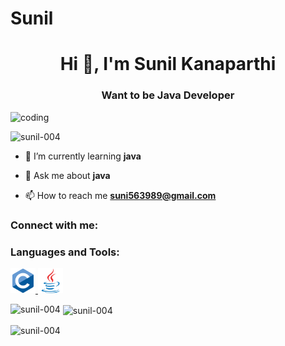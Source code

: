 # Sunil
<h1 align="center">Hi 👋, I'm Sunil Kanaparthi</h1>
<h3 align="center">Want to be Java Developer</h3>
<img align "right" alt="coding" width="400"src="https://i.pinimg.com/originals/69/20/fc/6920fc266ea0a8bfbb02561dfdd18f1c.png">

<p align="left"> <img src="https://komarev.com/ghpvc/?username=sunil-004&label=Profile%20views&color=0e75b6&style=flat" alt="sunil-004" /> </p>

- 🌱 I’m currently learning **java**

- 💬 Ask me about **java**

- 📫 How to reach me **suni563989@gmail.com**

<h3 align="left">Connect with me:</h3>
<p align="left">
</p>

<h3 align="left">Languages and Tools:</h3>
<p align="left"> <a href="https://www.cprogramming.com/" target="_blank" rel="noreferrer"> <img src="https://raw.githubusercontent.com/devicons/devicon/master/icons/c/c-original.svg" alt="c" width="40" height="40"/> </a> <a href="https://www.java.com" target="_blank" rel="noreferrer"> <img src="https://raw.githubusercontent.com/devicons/devicon/master/icons/java/java-original.svg" alt="java" width="40" height="40"/> </a> </p>

<p><img align="left" src="https://github-readme-stats.vercel.app/api/top-langs?username=sunil-004&show_icons=true&locale=en&layout=compact" alt="sunil-004" /></p>

<p>&nbsp;<img align="center" src="https://github-readme-stats.vercel.app/api?username=sunil-004&show_icons=true&locale=en" alt="sunil-004" /></p>

<p><img align="center" src="https://github-readme-streak-stats.herokuapp.com/?user=sunil-004&" alt="sunil-004" /></p>
